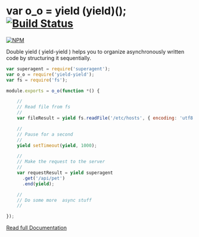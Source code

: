 # var o_o = yield (yield)(); [![Build Status](https://travis-ci.org/nemisj/yield-yield.svg?branch=master)](https://travis-ci.org/nemisj/yield-yield)

[![NPM](https://nodei.co/npm/yield-yield.png)](https://npmjs.org/package/yield-yield)

Double yield ( yield-yield ) helps you to organize asynchronously written code by structuring it sequentially.

```javascript
var superagent = require('superagent');
var o_o = require('yield-yield');
var fs = require('fs');

module.exports = o_o(function *() {

    //
    // Read file from fs
    //
    var fileResult = yield fs.readFile('/etc/hosts', { encoding: 'utf8'}, yield);

    //
    // Pause for a second
    //
    yield setTimeout(yield, 1000);

    //
    // Make the request to the server
    //
    var requestResult = yield superagent
      .get('/api/pet')
      .end(yield);

    //
    // Do some more  async stuff
    //

});
```

[Read full Documentation](https://github.com/nemisj/yield-yield/docs/README.md)
